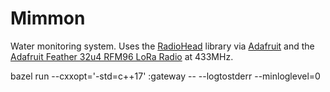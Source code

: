 # Mimmon

Water monitoring system. Uses the
[RadioHead](http://www.airspayce.com/mikem/arduino/RadioHead/) library via
[Adafruit](https://github.com/adafruit/RadioHead/) and the
[Adafruit Feather 32u4 RFM96 LoRa Radio](https://www.adafruit.com/product/3079)
at 433MHz.

bazel run   --cxxopt='-std=c++17' :gateway -- --logtostderr --minloglevel=0
